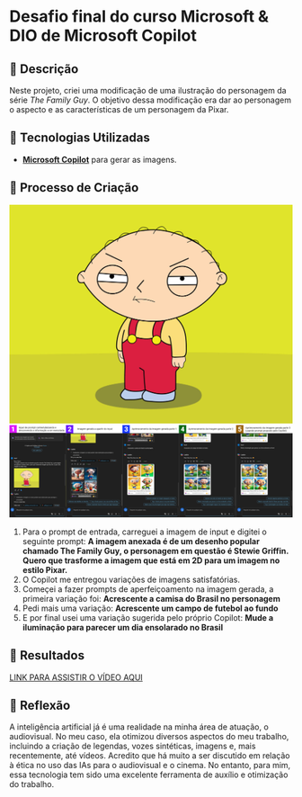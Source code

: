 # Desafio final do curso Microsoft & DIO de Microsoft Copilot

## 📒 Descrição
Neste projeto, criei uma modificação de uma ilustração do personagem da série *The Family Guy*. O objetivo dessa modificação era dar ao personagem o aspecto e as características de um personagem da Pixar.

## 🤖 Tecnologias Utilizadas
- **[Microsoft Copilot](https://copilot.microsoft.com/)** para gerar as imagens.

## 🧐 Processo de Criação

![Imagem para input 'Fonte:.wallpapers.com'](inputs/family-guy-stewie-griffin.jpg)
![Trajetoria de input e prompt](https://github.com/tastiago/Desafio-Final-DIO/blob/cd9df24525614e9c2d0597c35b64986b084ff22e/inputs/Print%20Microsoft%20Copilot.jpg)

1. Para o prompt de entrada, carreguei a imagem de input e digitei o seguinte prompt:  **A imagem anexada é de um desenho popular chamado The Family Guy, o personagem em questão é Stewie Griffin. Quero que trasforme a imagem que está em 2D para um imagem no estilo Pixar.**
2. O Copilot me entregou variações de imagens satisfatórias.
3. Começei a fazer prompts de aperfeiçoamento na imagem gerada, a primeira variação foi: **Acrescente a camisa do Brasil no personagem**
4. Pedi mais uma variação: **Acrescente um campo de futebol ao fundo**
5. E por final usei uma variação sugerida pelo próprio Copilot: **Mude a iluminação para parecer um dia ensolarado no Brasil**

## 🚀 Resultados
[LINK PARA ASSISTIR O VÍDEO AQUI](https://www.youtube.com/shorts/qsefr2iPwMY)

## 💭 Reflexão
A inteligência artificial já é uma realidade na minha área de atuação, o audiovisual. No meu caso, ela otimizou diversos aspectos do meu trabalho, incluindo a criação de legendas, vozes sintéticas, imagens e, mais recentemente, até vídeos. Acredito que há muito a ser discutido em relação à ética no uso das IAs para o audiovisual e o cinema. No entanto, para mim, essa tecnologia tem sido uma excelente ferramenta de auxílio e otimização do trabalho. 
```
